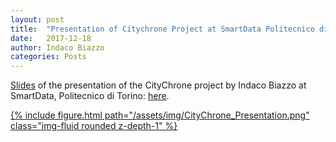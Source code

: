 ```yaml
---
layout: post
title:  "Presentation of Citychrone Project at SmartData Politecnico di Torino"
date:   2017-12-18
author: Indaco Biazzo
categories: Posts
---
```


[Slides][smartData2017] of the presentation of the CityChrone project by Indaco Biazzo at SmartData, Politecnico di Torino:
[here][smartData2017].


 <div class="fake-img l-body">
  <a href="/assets/presentations/smartData2017/index.html" target="_blank">
    {% include figure.html path="/assets/img/CityChrone_Presentation.png" class="img-fluid rounded z-depth-1" %}
  </a>
</div>


[image]: http://ocadni.github.io/assets/presentations/kreyon2017/scientific/img/Cohesion.png
[imagePresentation]: /assets/img/CityChrone_Presentation.png
[smartData2017]:      http://ocadni.github.io/assets/presentations/smartData2017/index.html
[SmartData]:	https://smartdata.polito.it/
